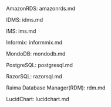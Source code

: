 AmazonRDS: amazonrds.md

IDMS: idms.md

IMS: ims.md

Informix: informmix.md

MondoDB: mondodb.md

PostgreSQL: postgresql.md

RazorSQL: razorsql.md

Raima Database Manager(RDM): rdm.md

LucidChart: lucidchart.md
